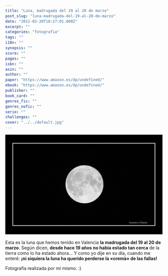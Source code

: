 ```yaml
---
title: "Luna, madrugada del 19 al 20 de marzo"
post_slug: "luna-madrugada-del-19-al-20-de-marzo"
date: "2011-03-20T10:27:01.000Z"
excerpt: ""
categories: "fotografia"
tags: ""
i18n: ""
synopsis: ""
score: ""
pages: ""
isbn: ""
asin: ""
author: ""
paper: "https://www.amazon.es/dp/undefined/"
ebook: "https://www.amazon.es/dp/undefined/"
publisher: ""
book_card: ""
genres_fic: ""
genres_nofic: ""
serie: ""
challenges: ""
cover: "../../default.jpg"
---
```


![](images/luna.jpg "luna")

Esta es la luna que hemos tenido en Valencia **la madrugada del 19 al 20 de marzo**. Según dicen, **desde hace 19 años no había estado tan cerca** de la tierra como lo ha estado ahora... Y como yo dije en su día, cuando me enteré: **¡ni siquiera la luna ha querido perderse la «cremà» de las fallas!**

Fotografía realizada por mí mismo. :)
